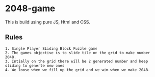 # 2048-game

This is build using pure JS, Html and CSS. 

## Rules
    1. Single Player SLiding Block Puzzle game
    2. The games objective is to slide tile on the grid to make number 2048. 
    3. Intially on the grid there will be 2 generated number and keep sliding to generte new ones
    4. We loose when we fill up the grid and we win when we make 2048.